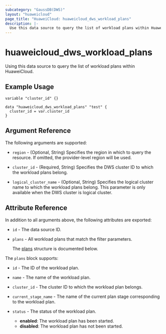 ```yaml
---
subcategory: "GaussDB(DWS)"
layout: "huaweicloud"
page_title: "HuaweiCloud: huaweicloud_dws_workload_plans"
description: |-
  Use this data source to query the list of workload plans within HuaweiCloud.
---
```


# huaweicloud_dws_workload_plans

Using this data source to query the list of workload plans within HuaweiCloud.

## Example Usage

```hcl
variable "cluster_id" {}

data "huaweicloud_dws_workload_plans" "test" {
  cluster_id = var.cluster_id
}
```

## Argument Reference

The following arguments are supported:

* `region` - (Optional, String) Specifies the region in which to query the resource.
  If omitted, the provider-level region will be used.

* `cluster_id` - (Required, String) Specifies the DWS cluster ID to which the workload plans belong.

* `logical_cluster_name` - (Optional, String) Specifies the logical cluster name to which the workload plans belong.
  This parameter is only available when the DWS cluster is logical cluster.  

## Attribute Reference

In addition to all arguments above, the following attributes are exported:

* `id` - The data source ID.

* `plans` - All workload plans that match the filter parameters.

  The [plans](#plans_struct) structure is documented below.

<a name="plans_struct"></a>
The `plans` block supports:

* `id` - The ID of the workload plan.

* `name` - The name of the workload plan.

* `cluster_id` - The cluster ID to which the workload plan belongs.

* `current_stage_name` - The name of the current plan stage corresponding to the workload plan.

* `status` - The status of the workload plan.
  + **enabled**: The workload plan has been started.
  + **disabled**: The workload plan has not been started.
